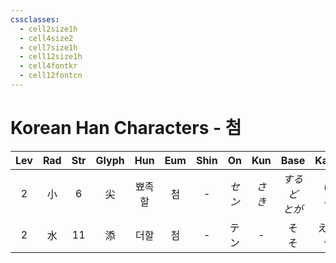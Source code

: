 ```yaml
---
cssclasses:
  - cell2size1h
  - cell4size2
  - cell7size1h
  - cell12size1h
  - cell4fontkr
  - cell12fontcn
---
```


# Korean Han Characters - 첨

| Lev | Rad | Str | Glyph | Hun | Eum | Shin |  On  | Kun  |    Base     |   Kana   | Simp | Man  | Can  |     Viet      |
| :-: | :-: | :-: | :---: | :-: | :-: | :--: | :--: | :--: | :---------: | :------: | :--: | :--: | :--: | :-----------: |
|  2  |  小  |  6  |   尖   | 뾰족할 |  첨  |  -   | *セン* | *さき* | *するど<br>とが* | *い<br>る* |  -   | jiān | zim1 |     tiêm      |
|  2  |  水  | 11  |   添   | 더할  |  첨  |  -   |  テン  |  -   |   そ<br>そ    | える<br>う  |  -   | tiān | tim1 | thiêm<br>thêm |
